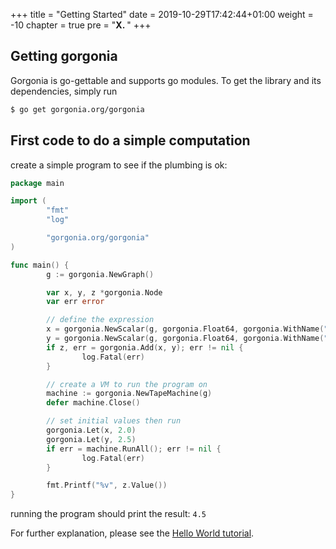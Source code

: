 +++
title = "Getting Started"
date = 2019-10-29T17:42:44+01:00
weight = -10
chapter = true
pre = "<b>X. </b>"
+++

## Getting gorgonia

Gorgonia is go-gettable and supports go modules.
To get the library and its dependencies, simply run

```bash
$ go get gorgonia.org/gorgonia
```

## First code to do a simple computation

create a simple program to see if the plumbing is ok:

```go
package main

import (
        "fmt"
        "log"

        "gorgonia.org/gorgonia"
)

func main() {
        g := gorgonia.NewGraph()

        var x, y, z *gorgonia.Node
        var err error

        // define the expression
        x = gorgonia.NewScalar(g, gorgonia.Float64, gorgonia.WithName("x"))
        y = gorgonia.NewScalar(g, gorgonia.Float64, gorgonia.WithName("y"))
        if z, err = gorgonia.Add(x, y); err != nil {
                log.Fatal(err)
        }

        // create a VM to run the program on
        machine := gorgonia.NewTapeMachine(g)
        defer machine.Close()

        // set initial values then run
        gorgonia.Let(x, 2.0)
        gorgonia.Let(y, 2.5)
        if err = machine.RunAll(); err != nil {
                log.Fatal(err)
        }

        fmt.Printf("%v", z.Value())
}
```

running the program should print the result: `4.5`

For further explanation, please see the [Hello World tutorial](/tutorials/hello-world).

